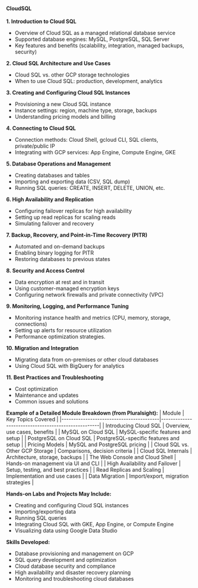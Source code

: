 #### CloudSQL

**1. Introduction to Cloud SQL**
- Overview of Cloud SQL as a managed relational database service
- Supported database engines: MySQL, PostgreSQL, SQL Server
- Key features and benefits (scalability, integration, managed backups, security)

**2. Cloud SQL Architecture and Use Cases**
- Cloud SQL vs. other GCP storage technologies
- When to use Cloud SQL: production, development, analytics

**3. Creating and Configuring Cloud SQL Instances**
- Provisioning a new Cloud SQL instance
- Instance settings: region, machine type, storage, backups
- Understanding pricing models and billing

**4. Connecting to Cloud SQL**
- Connection methods: Cloud Shell, gcloud CLI, SQL clients, private/public IP
- Integrating with GCP services: App Engine, Compute Engine, GKE

**5. Database Operations and Management**
- Creating databases and tables
- Importing and exporting data (CSV, SQL dump)
- Running SQL queries: CREATE, INSERT, DELETE, UNION, etc.

**6. High Availability and Replication**
- Configuring failover replicas for high availability
- Setting up read replicas for scaling reads
- Simulating failover and recovery

**7. Backup, Recovery, and Point-in-Time Recovery (PITR)**
- Automated and on-demand backups
- Enabling binary logging for PITR
- Restoring databases to previous states

**8. Security and Access Control**
- Data encryption at rest and in transit
- Using customer-managed encryption keys
- Configuring network firewalls and private connectivity (VPC)

**9. Monitoring, Logging, and Performance Tuning**
- Monitoring instance health and metrics (CPU, memory, storage, connections)
- Setting up alerts for resource utilization
- Performance optimization strategies.

**10. Migration and Integration**
- Migrating data from on-premises or other cloud databases
- Using Cloud SQL with BigQuery for analytics

**11. Best Practices and Troubleshooting**
- Cost optimization
- Maintenance and updates
- Common issues and solutions

**Example of a Detailed Module Breakdown (from Pluralsight):**
| Module                                 | Key Topics Covered                                 |
|-----------------------------------------|----------------------------------------------------|
| Introducing Cloud SQL                   | Overview, use cases, benefits                      |
| MySQL on Cloud SQL                      | MySQL-specific features and setup                  |
| PostgreSQL on Cloud SQL                 | PostgreSQL-specific features and setup             |
| Pricing Models                          | MySQL and PostgreSQL pricing                       |
| Cloud SQL vs. Other GCP Storage         | Comparisons, decision criteria                     |
| Cloud SQL Internals                     | Architecture, storage, backups                     |
| The Web Console and Cloud Shell         | Hands-on management via UI and CLI                 |
| High Availability and Failover          | Setup, testing, and best practices                 |
| Read Replicas and Scaling               | Implementation and use cases                       |
| Data Migration                          | Import/export, migration strategies                |

**Hands-on Labs and Projects May Include:**
- Creating and configuring Cloud SQL instances
- Importing/exporting data
- Running SQL queries
- Integrating Cloud SQL with GKE, App Engine, or Compute Engine
- Visualizing data using Google Data Studio

**Skills Developed:**
- Database provisioning and management on GCP
- SQL query development and optimization
- Cloud database security and compliance
- High availability and disaster recovery planning
- Monitoring and troubleshooting cloud databases


